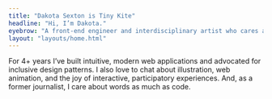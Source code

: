 ```yaml
---
title: "Dakota Sexton is Tiny Kite"
headline: "Hi, I’m Dakota."
eyebrow: "A front-end engineer and interdisciplinary artist who cares about design, data, and storytelling."
layout: "layouts/home.html"
---
```


For 4+ years I’ve built intuitive, modern web applications and advocated for inclusive design patterns. I also love to chat about illustration, web animation, and the joy of interactive, participatory experiences. And, as a former journalist, I care about words as much as code.
